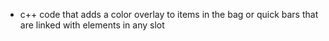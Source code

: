 * c++ code that adds a color overlay to items in the bag or quick bars that are linked with elements in any slot
